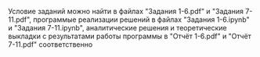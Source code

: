 Условие заданий можно найти в файлах "Задания 1-6.pdf" и "Задания 7-11.pdf", программые реализации решений в файлах "Задания 1-6.ipynb" и "Задания 7-11.ipynb", аналитические решения и теоретические выкладки с результатами работы программы в "Отчёт 1-6.pdf" и "Отчёт 7-11.pdf" соответственно

